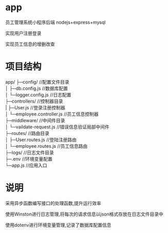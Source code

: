 # app
员工管理系统小程序后端
nodejs+express+mysql

实现用户注册登录

实现员工信息的增删改查

# 项目结构
app/
├─config/              //配置文件目录  
│  ├─db.config.js           //数据库配置  
│  └─logger.config.js      //日志配置  
├─controllers/            //控制器目录  
|  ├─User.js              //登录注册控制器   
│  └─employee.controller.js           //员工信息控制器  
├─middleware/             //中间件目录  
│  └─vaildate-request.js          //错误信息验证局部中间件  
├─routes/                 //路由目录  
│  ├─User.routes.js           //登陆注册路由  
│  └─employee.routes.js           //员工信息路由  
├─logs/       //日志文件目录  
├─.env        //环境变量配置  
└─app.js             //应用入口  

# 说明
采用异步函数编写接口的处理函数,提升运行效率

使用Winston进行日志管理,将每次的请求信息以json格式存放在日志文件目录中

使用dotenv进行环境变量管理,记录了数据库配置信息